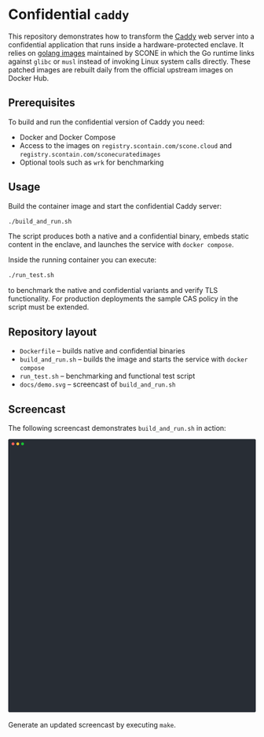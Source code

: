# Confidential `caddy`

This repository demonstrates how to transform the [Caddy](https://caddyserver.com) web
server into a confidential application that runs inside a hardware-protected enclave.
It relies on [golang images](https://github.com/scontain/golang/pkgs/container/golang)
maintained by SCONE in which the Go runtime links against `glibc` or `musl` instead of
invoking Linux system calls directly. These patched images are rebuilt daily from the
official upstream images on Docker Hub.

## Prerequisites

To build and run the confidential version of Caddy you need:

- Docker and Docker Compose
- Access to the images on `registry.scontain.com/scone.cloud` and
  `registry.scontain.com/sconecuratedimages`
- Optional tools such as `wrk` for benchmarking

## Usage

Build the container image and start the confidential Caddy server:

```bash
./build_and_run.sh
```

The script produces both a native and a confidential binary, embeds static content in
the enclave, and launches the service with `docker compose`.

Inside the running container you can execute:

```bash
./run_test.sh
```

to benchmark the native and confidential variants and verify TLS functionality. For
production deployments the sample CAS policy in the script must be extended.

## Repository layout

- `Dockerfile` – builds native and confidential binaries
- `build_and_run.sh` – builds the image and starts the service with `docker compose`
- `run_test.sh` – benchmarking and functional test script
- `docs/demo.svg` – screencast of `build_and_run.sh`

## Screencast

The following screencast demonstrates `build_and_run.sh` in action:

![demo](docs/demo.svg)

Generate an updated screencast by executing `make`.

